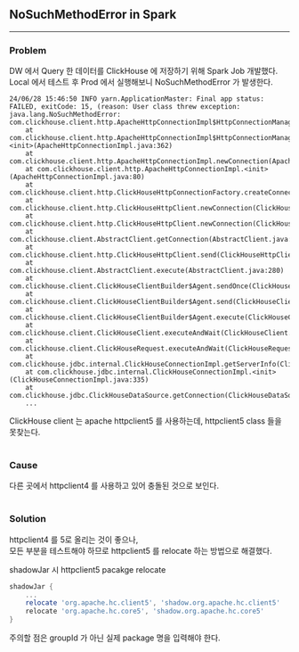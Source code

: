 ## NoSuchMethodError in Spark
 
---
### Problem
DW 에서 Query 한 데이터를 ClickHouse 에 저장하기 위해 Spark Job 개발했다.  
Local 에서 테스트 후 Prod 에서 실행해보니 NoSuchMethodError 가 발생한다.

 ```
 24/06/28 15:46:50 INFO yarn.ApplicationMaster: Final app status: FAILED, exitCode: 15, (reason: User class threw exception: java.lang.NoSuchMethodError: com.clickhouse.client.http.ApacheHttpConnectionImpl$HttpConnectionManager.setDefaultConnectionConfig(Lorg/apache/hc/client5/http/config/ConnectionConfig;)V
     at com.clickhouse.client.http.ApacheHttpConnectionImpl$HttpConnectionManager.<init>(ApacheHttpConnectionImpl.java:362)
     at com.clickhouse.client.http.ApacheHttpConnectionImpl.newConnection(ApacheHttpConnectionImpl.java:93)
     at com.clickhouse.client.http.ApacheHttpConnectionImpl.<init>(ApacheHttpConnectionImpl.java:80)
     at com.clickhouse.client.http.ClickHouseHttpConnectionFactory.createConnection(ClickHouseHttpConnectionFactory.java:22)
     at com.clickhouse.client.http.ClickHouseHttpClient.newConnection(ClickHouseHttpClient.java:56)
     at com.clickhouse.client.http.ClickHouseHttpClient.newConnection(ClickHouseHttpClient.java:26)
     at com.clickhouse.client.AbstractClient.getConnection(AbstractClient.java:198)
     at com.clickhouse.client.http.ClickHouseHttpClient.send(ClickHouseHttpClient.java:90)
     at com.clickhouse.client.AbstractClient.execute(AbstractClient.java:280)
     at com.clickhouse.client.ClickHouseClientBuilder$Agent.sendOnce(ClickHouseClientBuilder.java:282)
     at com.clickhouse.client.ClickHouseClientBuilder$Agent.send(ClickHouseClientBuilder.java:294)
     at com.clickhouse.client.ClickHouseClientBuilder$Agent.execute(ClickHouseClientBuilder.java:349)
     at com.clickhouse.client.ClickHouseClient.executeAndWait(ClickHouseClient.java:878)
     at com.clickhouse.client.ClickHouseRequest.executeAndWait(ClickHouseRequest.java:2154)
     at com.clickhouse.jdbc.internal.ClickHouseConnectionImpl.getServerInfo(ClickHouseConnectionImpl.java:128)
     at com.clickhouse.jdbc.internal.ClickHouseConnectionImpl.<init>(ClickHouseConnectionImpl.java:335)
     at com.clickhouse.jdbc.ClickHouseDataSource.getConnection(ClickHouseDataSource.java:46)
     ...
 ```
ClickHouse client 는 apache httpclient5 를 사용하는데, httpclient5 class 들을 못찾는다.
<br/>
<br/>

### Cause
다른 곳에서 httpclient4 를 사용하고 있어 충돌된 것으로 보인다.
<br/>
<br/>

### Solution
httpclient4 를 5로 올리는 것이 좋으나,  
모든 부분을 테스트해야 하므로 httpclient5 를 relocate 하는 방법으로 해결했다.  

shadowJar 시 httpclient5 pacakge relocate
 ```groovy
 shadowJar {
     ...
     relocate 'org.apache.hc.client5', 'shadow.org.apache.hc.client5'
     relocate 'org.apache.hc.core5', 'shadow.org.apache.hc.core5'
 }
 ```
주의할 점은 groupId 가 아닌 실제 package 명을 입력해야 한다.
<br/>
<br/>
<br/>
